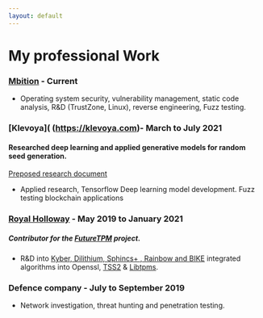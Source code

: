 ```yaml
---
layout: default
--- 
```


# My professional Work

### [Mbition](https://group.mercedes-benz.com/careers/about-us/ ) - Current

- Operating system security, vulnerability management, static code analysis, R&D (TrustZone, Linux), reverse engineering, Fuzz testing.

### [Klevoya]( (https://klevoya.com)- March to July 2021
#### Researched deep learning and applied generative models for random seed generation. 
[Preposed research document](https://www.dropbox.com/s/4kvo6rlfgpdpbui/TextGenFuzz.pdf?dl=0)
-  Applied research, Tensorflow Deep learning model development. Fuzz testing blockchain applications

### [Royal Holloway](https://www.royalholloway.ac.uk) - May 2019 to January 2021 

##### Contributor for the [FutureTPM](https://futuretpm.eu/index.php/home/technical-approach) project.
- R&D into [Kyber, Dilithium, Sphincs+ , Rainbow and BIKE](https://csrc.nist.gov/Projects/post-quantum-cryptography/round-3-submissions)      integrated algorithms into Openssl, [TSS2](https://www.mankier.com/package/tss2) & [Libtpms](https://github.com/stefanberger/libtpms).

### Defence company - July to September 2019
- Network investigation, threat hunting and penetration testing.

